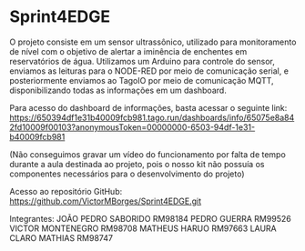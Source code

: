 # Sprint4EDGE

O projeto consiste em um sensor ultrassônico, utilizado para monitoramento de nível com o objetivo de
alertar a iminência de enchentes em reservatórios de água. Utilizamos um Arduino para controle do sensor, enviamos
as leituras para o NODE-RED por meio de comunicação serial, e posteriormente enviamos ao TagoIO por meio de comunicação
MQTT, disponibilizando todas as informações em um dashboard.

Para acesso do dashboard de informações, basta acessar  o seguinte link:
https://650394df1e31b40009fcb981.tago.run/dashboards/info/65075e8a842fd10009f00103?anonymousToken=00000000-6503-94df-1e31-b40009fcb981

(Não conseguimos gravar um vídeo do funcionamento por falta de tempo durante a
aula destinada ao projeto, pois o nosso kit não possuía os componentes necessários
para o desenvolvimento do projeto)

Acesso ao repositório GitHub:
https://github.com/VictorMBorges/Sprint4EDGE.git

Integrantes:
JOÃO PEDRO SABORIDO RM98184
PEDRO GUERRA RM99526
VICTOR MONTENEGRO RM98708
MATHEUS HARUO RM97663
LAURA CLARO MATHIAS RM98747
